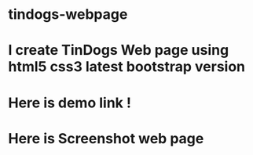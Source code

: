# tindogs-webpage
# I create TinDogs Web page using html5 css3 latest bootstrap version
# Here is demo link !

# Here is Screenshot web page
